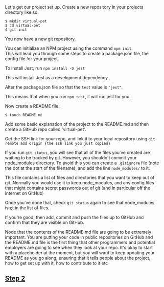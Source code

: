 Let's get our project set up. Create a new repository in your projects directory like so:

```
$ mkdir virtual-pet
$ cd virtual-pet
$ git init
```

You now have a new git repository.

You can initialize an NPM project using the command `npm init`.  
This will lead you through some steps to create a package.json file, the config file for your project.

To install Jest, run `npm install -D jest`

This will install Jest as a development dependency.

Alter the package.json file so that the `test` value is `"jest"`.

This means that when you run `npm test`, it will run jest for you.

Now create a README file:

```
$ touch README.md
```

Add some basic explanation of the project to the README.md and then create a GitHub repo called 'virtual-pet'.

Get the SSH link for your repo, and link it to your local repository using `git remote add origin {the ssh link you just copied}` 

If you run `git status`, you will see that all of the files you've created are waiting to be tracked by git. However, you shouldn't commit your node_modules directory. To avoid this you can create a `.gitignore` file (note the dot at the start of the filename), and add the line `node_modules/` to it.

This file contains a list of files and directories that you want to keep out of git. Normally you would use it to keep node_modules, and any config files that might contains secret passwords out of git (and in particular off the internet on GitHub)

Once you've done that, check `git status` again to see that node_modules isn;t in the list of files.

If you're good, then add, commit and push the files up to GitHub and confirm that they are visible on GitHub.

Node that the contents of the README.md file are going to be extremely important. You are putting your code in public repositories on GitHub and the README.md file is the first thing that other programmers and potential employers are going to see when they look at your repo. It's okay to start with a placeholder at the moment, but you will want to keep updating your README as you go along, ensuring that it tells people about the project, how to get set up with it, how to contribute to it etc

## [Step 2](../step2.md)